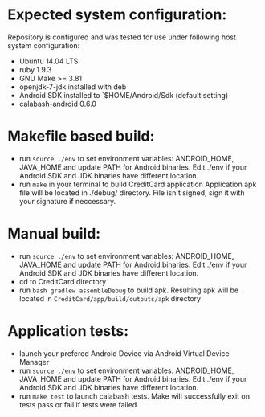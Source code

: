 # Expected system configuration:
Repository is configured and was tested for use under following host system configuration:
- Ubuntu 14.04 LTS
- ruby 1.9.3
- GNU Make >= 3.81
- openjdk-7-jdk installed with deb
- Android SDK installed to `$HOME/Android/Sdk (default setting)
- calabash-android 0.6.0

# Makefile based build:
- run `source ./env` to set environment variables: ANDROID_HOME, JAVA_HOME and update PATH for Android binaries. Edit ./env if your Android SDK and JDK binaries have different location.
- run `make` in your terminal to  build CreditCard application
Application apk file will be located in ./debug/ directory. File isn't signed, sign it with your signature if neccessary. 

# Manual build:
- run `source ./env` to set environment variables: ANDROID_HOME, JAVA_HOME and update PATH for Android binaries. Edit ./env if your Android SDK and JDK binaries have different location.
- cd to CreditCard directory
- run `bash gradlew assembleDebug` to build apk. Resulting apk will be located in `CreditCard/app/build/outputs/apk` directory

# Application tests:
- launch your prefered Android Device via Android Virtual Device Manager 
- run `source ./env` to set environment variables: ANDROID_HOME, JAVA_HOME and update PATH for Android binaries. Edit ./env if your Android SDK and JDK binaries have different location.
- run `make test` to launch calabash tests. Make will successfully exit on tests pass or fail if tests were failed

